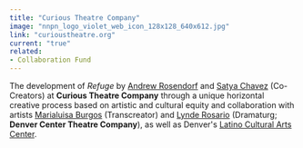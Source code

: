 ```yaml
---
title: "Curious Theatre Company"
image: "nnpn_logo_violet_web_icon_128x128_640x612.jpg"
link: "curioustheatre.org"
current: "true"
related:
- Collaboration Fund
---
```


The development of *Refuge* by <a href="https://newplayexchange.org/users/9277/andrew-rosendorf" rel="nofollow">Andrew Rosendorf</a> and <a href="https://newplayexchange.org/users/14704/satya-chavez" rel="nofollow">Satya Chavez</a> (Co-Creators) at **Curious Theatre Company** through a unique horizontal creative process based on artistic and cultural equity and collaboration with artists <u>Marialuisa Burgos</u> (Transcreator) and <a href="https://newplayexchange.org/users/31752/lynde-rosario" rel="nofollow">Lynde Rosario</a> (Dramaturg; **Denver Center Theatre Company**), as well as Denver's <a href="https://www.latinoculturalartscenter-denver.org/" rel="nofollow">Latino Cultural Arts Center</a>.

